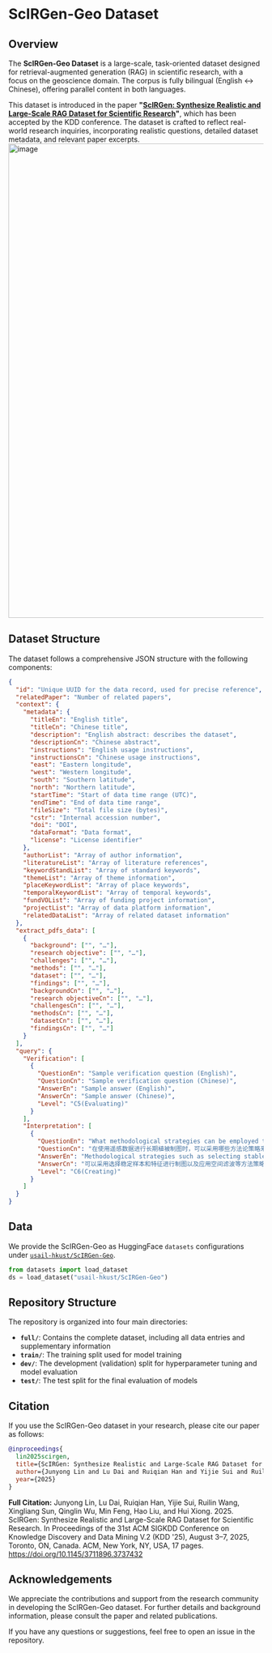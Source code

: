 # ScIRGen-Geo Dataset

## Overview

The **ScIRGen-Geo Dataset** is a large-scale, task-oriented dataset designed for retrieval-augmented generation (RAG) in scientific research, with a focus on the geoscience domain. The corpus is fully bilingual (English ↔ Chinese), offering parallel content in both languages. 

This dataset is introduced in the paper **"[ScIRGen: Synthesize Realistic and Large-Scale RAG Dataset for Scientific Research]()"**, which has been accepted by the KDD conference. The dataset is crafted to reflect real-world research inquiries, incorporating realistic questions, detailed dataset metadata, and relevant paper excerpts.
<img width="937" alt="image" src="https://github.com/user-attachments/assets/669fcc5e-df91-46c1-8a9a-19eb26c9ad50" />


## Dataset Structure

The dataset follows a comprehensive JSON structure with the following components:

```json
{
  "id": "Unique UUID for the data record, used for precise reference",
  "relatedPaper": "Number of related papers",
  "context": {
    "metadata": {
      "titleEn": "English title",
      "titleCn": "Chinese title",
      "description": "English abstract: describes the dataset",
      "descriptionCn": "Chinese abstract",
      "instructions": "English usage instructions",
      "instructionsCn": "Chinese usage instructions",
      "east": "Eastern longitude",
      "west": "Western longitude",
      "south": "Southern latitude",
      "north": "Northern latitude",
      "startTime": "Start of data time range (UTC)",
      "endTime": "End of data time range",
      "fileSize": "Total file size (bytes)",
      "cstr": "Internal accession number",
      "doi": "DOI",
      "dataFormat": "Data format",
      "license": "License identifier"
    },
    "authorList": "Array of author information",
    "literatureList": "Array of literature references",
    "keywordStandList": "Array of standard keywords",
    "themeList": "Array of theme information",
    "placeKeywordList": "Array of place keywords",
    "temporalKeywordList": "Array of temporal keywords",
    "fundVOList": "Array of funding project information",
    "projectList": "Array of data platform information",
    "relatedDataList": "Array of related dataset information"
  },
  "extract_pdfs_data": [
    {
      "background": ["", "…"],
      "research objective": ["", "…"],
      "challenges": ["", "…"],
      "methods": ["", "…"],
      "dataset": ["", "…"],
      "findings": ["", "…"],
      "backgroundCn": ["", "…"],
      "research objectiveCn": ["", "…"],
      "challengesCn": ["", "…"],
      "methodsCn": ["", "…"],
      "datasetCn": ["", "…"],
      "findingsCn": ["", "…"]
    }
  ],
  "query": {
    "Verification": [
      {
        "QuestionEn": "Sample verification question (English)",
        "QuestionCn": "Sample verification question (Chinese)",
        "AnswerEn": "Sample answer (English)",
        "AnswerCn": "Sample answer (Chinese)",
        "Level": "C5(Evaluating)"
      }
    ],
    "Interpretation": [
      {
        "QuestionEn": "What methodological strategies can be employed to minimize errors in long-term vegetation mapping using remote sensing data?",
        "QuestionCn": "在使用遥感数据进行长期植被制图时，可以采用哪些方法论策略来最小化错误？",
        "AnswerEn": "Methodological strategies such as selecting stable samples and features for mapping and applying spatial filtering can be employed to minimize errors in long-term vegetation mapping using remote sensing data, as these approaches help ensure consistency and improve accuracy across different time periods.",
        "AnswerCn": "可以采用选择稳定样本和特征进行制图以及应用空间滤波等方法策略，以最小化使用遥感数据进行长期植被制图中的错误，因为这些方法有助于确保一致性并提高不同时间段的准确性。",
        "Level": "C6(Creating)"
      }
    ]
  }
}
```
## Data
We provide the ScIRGen-Geo as HuggingFace `datasets` configurations under [`usail-hkust/ScIRGen-Geo`](https://huggingface.co/datasets/usail-hkust/ScIRGen-Geo). 
```python
from datasets import load_dataset
ds = load_dataset("usail-hkust/ScIRGen-Geo")
```
## Repository Structure

The repository is organized into four main directories:

- **`full/`**: Contains the complete dataset, including all data entries and supplementary information
- **`train/`**: The training split used for model training
- **`dev/`**: The development (validation) split for hyperparameter tuning and model evaluation
- **`test/`**: The test split for the final evaluation of models

## Citation

If you use the ScIRGen-Geo dataset in your research, please cite our paper as follows:

```bibtex
@inproceedings{
  lin2025scirgen,
  title={ScIRGen: Synthesize Realistic and Large-Scale RAG Dataset for Scientific Research},
  author={Junyong Lin and Lu Dai and Ruiqian Han and Yijie Sui and Ruilin Wang and Xingliang Sun and Qinglin Wu and Min Feng and Hao Liu and Hui Xiong},
  year={2025}
}
```

**Full Citation:**
Junyong Lin, Lu Dai, Ruiqian Han, Yijie Sui, Ruilin Wang, Xingliang Sun, Qinglin Wu, Min Feng, Hao Liu, and Hui Xiong. 2025. ScIRGen: Synthesize Realistic and Large-Scale RAG Dataset for Scientific Research. In Proceedings of the 31st ACM SIGKDD Conference on Knowledge Discovery and Data Mining V.2 (KDD '25), August 3–7, 2025, Toronto, ON, Canada. ACM, New York, NY, USA, 17 pages. https://doi.org/10.1145/3711896.3737432

## Acknowledgements

We appreciate the contributions and support from the research community in developing the ScIRGen-Geo dataset. For further details and background information, please consult the paper and related publications. 

If you have any questions or suggestions, feel free to open an issue in the repository.
